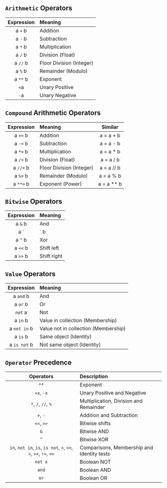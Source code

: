 ## `Arithmetic` Operators

Expression | Meaning 
:---: | :---
a `+` b | Addition
a `-` b | Subtraction
a `*` b | Multiplication
a `/` b | Division (Float)
a `//` b | Floor Division (Integer)
a `%` b | Remainder (Modulo)
a `**` b | Exponent
`+`a | Unary Positive
`-`a | Unary Negative

## `Compound` Arithmetic Operators
Expression | Meaning | Similar
:---: | :--- | :---:
a `+=` b | Addition | a = a + b
a `-=` b | Subtraction | a = a - b 
a `*=` b | Multiplication | a = a * b
a `/=` b | Division (Float) | a = a / b
a `//=` b | Floor Division (Integer) | a = a // b
a `%=` b | Remainder (Modulo) | a = a % b
a `**=` b | Exponent (Power) | a = a ** b

## `Bitwise` Operators

Expression | Meaning 
:---: | :---
a `&` b | And
a `|` b | Or
a `^` b | Xor
a `<<` b | Shift left
a `>>` b | Shift right

## `Value` Operators

Expression | Meaning 
:---: | :---
a `and` b | And
a `or` b | Or
`not` a | Not
a `in` b | Value in collection (Membership)
a `not in` b | Value not in collection (Membership)
a `is` b | Same object (Identity)
a `is not` b | Not same object (Identity)

## `Operator` Precedence

Operators | Description
:---: | :---
`**` | Exponent
`+x`, `-x` | Unary Positive and Negative
`*`, `/`, `//`, `%` | Multiplication, Division and Remainder
`+`, `-` | Addition and Subtraction
`<<`, `>>` | Bitwise shifts
`&` | Bitwise AND 
`^` | Bitwise XOR
`in`, `not in`, `is`, `is not`, `<`, `<=`, `>`, `>=`, `!=`, `==` | Comparisons, Membership and Identity tests
`not x` | Boolean NOT
`and` | Boolean AND
`or` | Boolean OR





